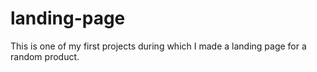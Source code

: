 # landing-page
This is one of my first projects during which I made a landing page for a random product.
